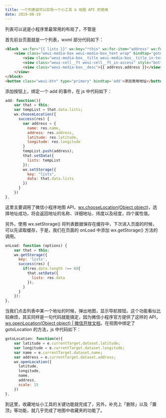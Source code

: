 ```yaml
---
title: 一个列表就可以实现一个小工具 & 地图 API 的使用
date: 2019-08-19
---
```


列表可以说是小程序里最常用的布局了，不管是

首先前台页面就是一个列表，wxml 部分代码如下：

```html
<block  wx:for="{{ lists }}" wx:key="*this" wx:for-item="address" wx:for-index="index">
    <view class="weui-media-box weui-media-box_text wrap" bindtap='gotoLocation' data-index="{{ index }}" data-latitude="{{ address.latitude }}" data-longitude="{{ address.longitude }}" data-name="{{ address.name }}" data-address="{{ address.address }}" bindlongpress='editLocation' bindtouchstart='touchstart' bindtouchmove='touchmove' bindtouchend='touchend'>
        <view class="weui-media-box__title weui-media-box__title_in-text">{{ address.name }}</view>
        <view class="weui-cell__ft weui-cell__ft_in-access" style="bottom: 6px"></view>
        <view class="weui-media-box__desc">{{ address.address }}</view>
    </view>
</block>
<button class="weui-btn" type="primary" bindtap='add'>添加常用地址</button>
```

添加按钮上，绑定一个 add 的事件，在 js 中代码如下：

```js
add: function(){
    var that = this;
    var tempList = that.data.lists;
    wx.chooseLocation({
      success(res) {
        var address = {
          name: res.name,
          address: res.address,
          latitude: res.latitude,
          longitude: res.longitude
        }
        tempList.push(address);
        that.setData({
          lists: tempList
        });
        wx.setStorage({
          key: "lists",
          data: that.data.lists
        })
      }
    })
},
```

这里主要调用了微信小程序地图 API，[wx.chooseLocation(Object object)](~https://developers.weixin.qq.com/miniprogram/dev/api/location/wx.chooseLocation.html~)，选择地址成功，将会返回地址的名称、详细地址、纬度以及经度，四个属性值。

另外，使用 wx.setStorage() 将列表数据保存在缓存中，下次进入页面的时候，可以先读取缓存，于是，我们在页面的 onLoad 中添加 wx.getStorage() 方法的调用。

```js
onLoad: function (options) {
    var that = this;
    wx.getStorage({
      key: 'lists',
      success(res) {
        if(res.data.length !== 0){
          that.setData({
            lists: res.data
          });
        }
      }
    });
},
```

当我们点击列表中某一个地址的时候，弹出地图，显示导航按钮。这个功能看似比较麻烦，其实同样是一句代码就能搞定，因为微信小程序官方提供了这样的 API，[wx.openLocation(Object object) | 微信开放文档](~https://developers.weixin.qq.com/miniprogram/dev/api/location/wx.openLocation.html~)，在视图中绑定了 gotoLocation 的方法，js 中代码如下：

```js
gotoLocation: function(e){
    var latitude = e.currentTarget.dataset.latitude;
    var longitude = e.currentTarget.dataset.longitude;
    var name = e.currentTarget.dataset.name;
    var address = e.currentTarget.dataset.address;
    wx.openLocation({
      latitude,
      longitude,
      name,
      address,
      scale: 15
    })
},
```

到这里，收藏地址小工具的关键功能就完成了，另外，补充上「删除」以及「置顶」等功能，就几乎完成了地图中收藏夹的功能了。
